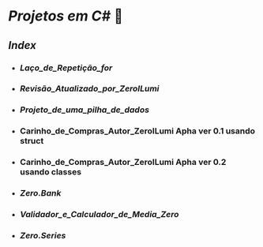 # _Projetos em C#_ :page_facing_up:

## _Index_

- ### _Laço_de_Repetição_for_

- ### _Revisão_Atualizado_por_ZeroILumi_

- ### _Projeto_de_uma_pilha_de_dados_

- ### Carinho_de_Compras_Autor_ZeroILumi Apha ver 0.1 usando struct

- ### Carinho_de_Compras_Autor_ZeroILumi Apha ver 0.2 usando classes

- ### _Zero.Bank_

- ### _Validador_e_Calculador_de_Media_Zero_

- ### _Zero.Series_

  

